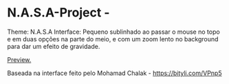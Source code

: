 # N.A.S.A-Project -

Theme: N.A.S.A
Interface: Pequeno sublinhado ao passar o mouse no topo e em duas opções na parte do meio, e com um zoom lento no background para dar um efeito de gravidade.

[Preview.](https://imgur.com/uX0Mgok)



Baseada na interface feito pelo Mohamad Chalak - https://bityli.com/VPnp5 
